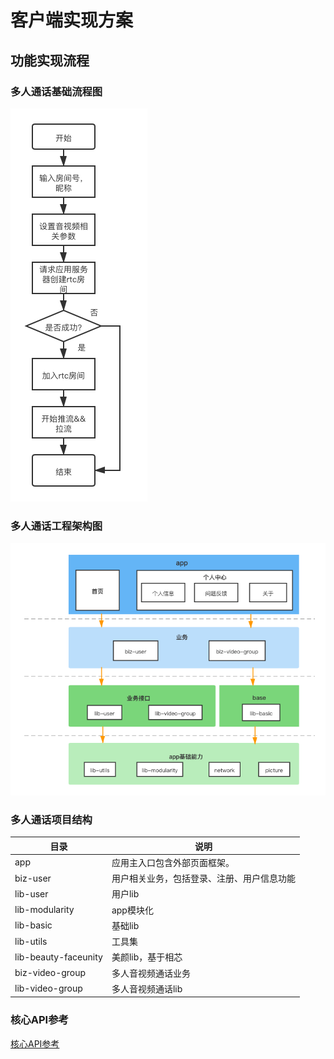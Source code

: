 # 客户端实现方案
## 功能实现流程
### 多人通话基础流程图
![云信多人通话流程图](../image/云信多人通话流程图.png)
### 多人通话工程架构图
![云信多人通话架构图](../image/多人通话架构图.png)
### 多人通话项目结构
|  目录   | 说明  |
|  ----  | ----  |
| app  | 应用主入口包含外部页面框架。 |
| biz-user | 用户相关业务，包括登录、注册、用户信息功能 |
| lib-user  | 用户lib |
| lib-modularity  | app模块化 |
| lib-basic  | 基础lib |
| lib-utils  | 工具集 |
| lib-beauty-faceunity  | 美颜lib，基于相芯 |
| biz-video-group  | 多人音视频通话业务 |
| lib-video-group  | 多人音视频通话lib |

### 核心API参考
[核心API参考](../开发文档/API接口/API接口_Android.md)